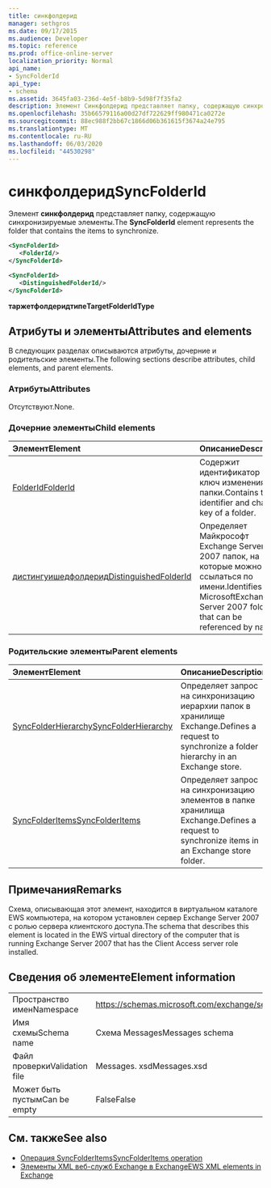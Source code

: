 ```yaml
---
title: синкфолдерид
manager: sethgros
ms.date: 09/17/2015
ms.audience: Developer
ms.topic: reference
ms.prod: office-online-server
localization_priority: Normal
api_name:
- SyncFolderId
api_type:
- schema
ms.assetid: 3645fa03-236d-4e5f-b8b9-5d98f7f35fa2
description: Элемент Синкфолдерид представляет папку, содержащую синхронизируемые элементы.
ms.openlocfilehash: 35b66579116a00d27df722629ff980471ca0272e
ms.sourcegitcommit: 88ec988f2bb67c1866d06b361615f3674a24e795
ms.translationtype: MT
ms.contentlocale: ru-RU
ms.lasthandoff: 06/03/2020
ms.locfileid: "44530298"
---
```

# <a name="syncfolderid"></a><span data-ttu-id="d65dc-103">синкфолдерид</span><span class="sxs-lookup"><span data-stu-id="d65dc-103">SyncFolderId</span></span>

<span data-ttu-id="d65dc-104">Элемент **синкфолдерид** представляет папку, содержащую синхронизируемые элементы.</span><span class="sxs-lookup"><span data-stu-id="d65dc-104">The **SyncFolderId** element represents the folder that contains the items to synchronize.</span></span> 
  
```xml
<SyncFolderId>
   <FolderId/>
</SyncFolderId>
```

```xml
<SyncFolderId>
   <DistinguishedFolderId/> 
</SyncFolderId>
```

<span data-ttu-id="d65dc-105">**таржетфолдеридтипе**</span><span class="sxs-lookup"><span data-stu-id="d65dc-105">**TargetFolderIdType**</span></span>

## <a name="attributes-and-elements"></a><span data-ttu-id="d65dc-106">Атрибуты и элементы</span><span class="sxs-lookup"><span data-stu-id="d65dc-106">Attributes and elements</span></span>

<span data-ttu-id="d65dc-107">В следующих разделах описываются атрибуты, дочерние и родительские элементы.</span><span class="sxs-lookup"><span data-stu-id="d65dc-107">The following sections describe attributes, child elements, and parent elements.</span></span>
  
### <a name="attributes"></a><span data-ttu-id="d65dc-108">Атрибуты</span><span class="sxs-lookup"><span data-stu-id="d65dc-108">Attributes</span></span>

<span data-ttu-id="d65dc-109">Отсутствуют.</span><span class="sxs-lookup"><span data-stu-id="d65dc-109">None.</span></span>
  
### <a name="child-elements"></a><span data-ttu-id="d65dc-110">Дочерние элементы</span><span class="sxs-lookup"><span data-stu-id="d65dc-110">Child elements</span></span>

|<span data-ttu-id="d65dc-111">**Элемент**</span><span class="sxs-lookup"><span data-stu-id="d65dc-111">**Element**</span></span>|<span data-ttu-id="d65dc-112">**Описание**</span><span class="sxs-lookup"><span data-stu-id="d65dc-112">**Description**</span></span>|
|:-----|:-----|
|[<span data-ttu-id="d65dc-113">FolderId</span><span class="sxs-lookup"><span data-stu-id="d65dc-113">FolderId</span></span>](folderid.md) <br/> |<span data-ttu-id="d65dc-114">Содержит идентификатор и ключ изменения папки.</span><span class="sxs-lookup"><span data-stu-id="d65dc-114">Contains the identifier and change key of a folder.</span></span>  <br/> |
|[<span data-ttu-id="d65dc-115">дистингуишедфолдерид</span><span class="sxs-lookup"><span data-stu-id="d65dc-115">DistinguishedFolderId</span></span>](distinguishedfolderid.md) <br/> |<span data-ttu-id="d65dc-116">Определяет Майкрософт Exchange Server 2007 папок, на которые можно ссылаться по имени.</span><span class="sxs-lookup"><span data-stu-id="d65dc-116">Identifies MicrosoftExchange Server 2007 folders that can be referenced by name.</span></span>  <br/> |
   
### <a name="parent-elements"></a><span data-ttu-id="d65dc-117">Родительские элементы</span><span class="sxs-lookup"><span data-stu-id="d65dc-117">Parent elements</span></span>

|<span data-ttu-id="d65dc-118">**Элемент**</span><span class="sxs-lookup"><span data-stu-id="d65dc-118">**Element**</span></span>|<span data-ttu-id="d65dc-119">**Описание**</span><span class="sxs-lookup"><span data-stu-id="d65dc-119">**Description**</span></span>|
|:-----|:-----|
|[<span data-ttu-id="d65dc-120">SyncFolderHierarchy</span><span class="sxs-lookup"><span data-stu-id="d65dc-120">SyncFolderHierarchy</span></span>](syncfolderhierarchy.md) <br/> |<span data-ttu-id="d65dc-121">Определяет запрос на синхронизацию иерархии папок в хранилище Exchange.</span><span class="sxs-lookup"><span data-stu-id="d65dc-121">Defines a request to synchronize a folder hierarchy in an Exchange store.</span></span>  <br/> |
|[<span data-ttu-id="d65dc-122">SyncFolderItems</span><span class="sxs-lookup"><span data-stu-id="d65dc-122">SyncFolderItems</span></span>](syncfolderitems.md) <br/> |<span data-ttu-id="d65dc-123">Определяет запрос на синхронизацию элементов в папке хранилища Exchange.</span><span class="sxs-lookup"><span data-stu-id="d65dc-123">Defines a request to synchronize items in an Exchange store folder.</span></span>  <br/> |
   
## <a name="remarks"></a><span data-ttu-id="d65dc-124">Примечания</span><span class="sxs-lookup"><span data-stu-id="d65dc-124">Remarks</span></span>

<span data-ttu-id="d65dc-125">Схема, описывающая этот элемент, находится в виртуальном каталоге EWS компьютера, на котором установлен сервер Exchange Server 2007 с ролью сервера клиентского доступа.</span><span class="sxs-lookup"><span data-stu-id="d65dc-125">The schema that describes this element is located in the EWS virtual directory of the computer that is running Exchange Server 2007 that has the Client Access server role installed.</span></span>
  
## <a name="element-information"></a><span data-ttu-id="d65dc-126">Сведения об элементе</span><span class="sxs-lookup"><span data-stu-id="d65dc-126">Element information</span></span>

|||
|:-----|:-----|
|<span data-ttu-id="d65dc-127">Пространство имен</span><span class="sxs-lookup"><span data-stu-id="d65dc-127">Namespace</span></span>  <br/> |https://schemas.microsoft.com/exchange/services/2006/messages  <br/> |
|<span data-ttu-id="d65dc-128">Имя схемы</span><span class="sxs-lookup"><span data-stu-id="d65dc-128">Schema name</span></span>  <br/> |<span data-ttu-id="d65dc-129">Схема Messages</span><span class="sxs-lookup"><span data-stu-id="d65dc-129">Messages schema</span></span>  <br/> |
|<span data-ttu-id="d65dc-130">Файл проверки</span><span class="sxs-lookup"><span data-stu-id="d65dc-130">Validation file</span></span>  <br/> |<span data-ttu-id="d65dc-131">Messages. xsd</span><span class="sxs-lookup"><span data-stu-id="d65dc-131">Messages.xsd</span></span>  <br/> |
|<span data-ttu-id="d65dc-132">Может быть пустым</span><span class="sxs-lookup"><span data-stu-id="d65dc-132">Can be empty</span></span>  <br/> |<span data-ttu-id="d65dc-133">False</span><span class="sxs-lookup"><span data-stu-id="d65dc-133">False</span></span>  <br/> |
   
## <a name="see-also"></a><span data-ttu-id="d65dc-134">См. также</span><span class="sxs-lookup"><span data-stu-id="d65dc-134">See also</span></span>

- [<span data-ttu-id="d65dc-135">Операция SyncFolderItems</span><span class="sxs-lookup"><span data-stu-id="d65dc-135">SyncFolderItems operation</span></span>](syncfolderitems-operation.md)
- [<span data-ttu-id="d65dc-136">Элементы XML веб-служб Exchange в Exchange</span><span class="sxs-lookup"><span data-stu-id="d65dc-136">EWS XML elements in Exchange</span></span>](ews-xml-elements-in-exchange.md)

